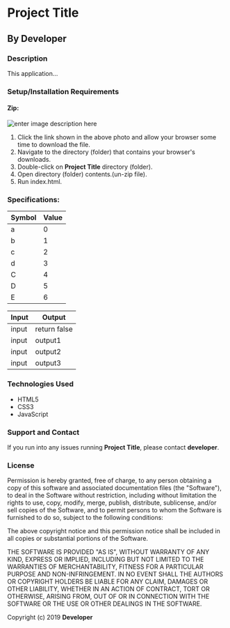 # Project Title

## By **Developer**

### Description

This application...

### Setup/Installation Requirements

#### Zip:

![enter image description here](https://i.imgur.com/UStodOA.jpg "read")

 1. Click the link shown in the above photo and allow your browser some time to download the file.
 2. Navigate to the directory (folder) that contains your browser's downloads.
 3. Double-click on **Project Title** directory (folder).
 4. Open directory (folder) contents.(un-zip file).
 5. Run index.html.

### Specifications:

|Symbol| Value  |
|---|---|
|a|0|
|b|1|
|c|2|
|d|3|
|C|4|
|D|5|
|E|6|

|Input|Output|
|---|---|
|input|return false|
|input|output1|
|input|output2|
|input|output3|

### Technologies Used

 - HTML5
 - CSS3
 - JavaScript

### Support and Contact

If you run into any issues running **Project Title**, please contact **developer**.


### License

Permission is hereby granted, free of charge, to any person obtaining a copy of this software and associated documentation files (the "Software"), to deal in the Software without restriction, including without limitation the rights to use, copy, modify, merge, publish, distribute, sublicense, and/or sell copies of the Software, and to permit persons to whom the Software is furnished to do so, subject to the following conditions:

The above copyright notice and this permission notice shall be included in all copies or substantial portions of the Software.

THE SOFTWARE IS PROVIDED "AS IS", WITHOUT WARRANTY OF ANY KIND, EXPRESS OR IMPLIED, INCLUDING BUT NOT LIMITED TO THE WARRANTIES OF MERCHANTABILITY, FITNESS FOR A PARTICULAR PURPOSE AND NON-INFRINGEMENT. IN NO EVENT SHALL THE AUTHORS OR COPYRIGHT HOLDERS BE LIABLE FOR ANY CLAIM, DAMAGES OR OTHER LIABILITY, WHETHER IN AN ACTION OF CONTRACT, TORT OR OTHERWISE, ARISING FROM, OUT OF OR IN CONNECTION WITH THE SOFTWARE OR THE USE OR OTHER DEALINGS IN THE SOFTWARE.

Copyright (c) 2019 **Developer**

